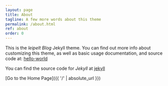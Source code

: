 ```yaml
---
layout: page
title: About
tagline: A few more words about this theme
permalink: /about.html
ref: about
order: 0
---
```


This is the _leipelt Blog_ Jekyll theme. You can find out more info about customizing this theme, as well as basic usage documentation, and source code at: [hello-world](https://github.com/leipelt/hello-world)

You can find the source code for _Jekyll_ at [jekyll](https://github.com/jekyll/jekyll)


[Go to the Home Page]({{ '/' | absolute_url }})
